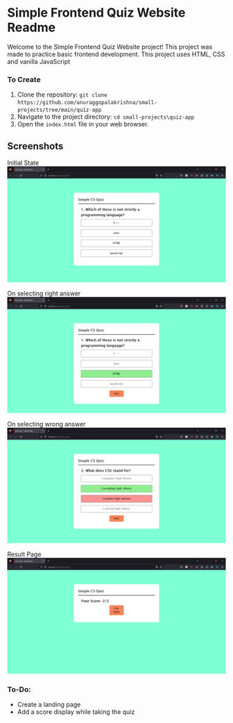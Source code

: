 # Simple Frontend Quiz Website Readme

Welcome to the Simple Frontend Quiz Website project! This project was made to practice basic frontend development. This project uses HTML, CSS and vanilla JavaScript

### To Create
1. Clone the repository: `git clone https://github.com/anuraggopalakrishna/small-projects/tree/main/quiz-app`
2. Navigate to the project directory: `cd small-projects\quiz-app`
3. Open the `index.html` file in your web browser.

## Screenshots

Initial State
![Screenshot 1](quiz-app/screenshots/Screenshot_1.png)

On selecting right answer
![Screenshot 2](quiz-app/screenshots/Screenshot_2.png)

On selecting  wrong answer
![Screenshot 3](quiz-app/screenshots/Screenshot_3.png)

Result Page
![Screenshot 4](quiz-app/screenshots/Screenshot_4.png)


### To-Do:
* Create a landing page
* Add a score display while taking the quiz
